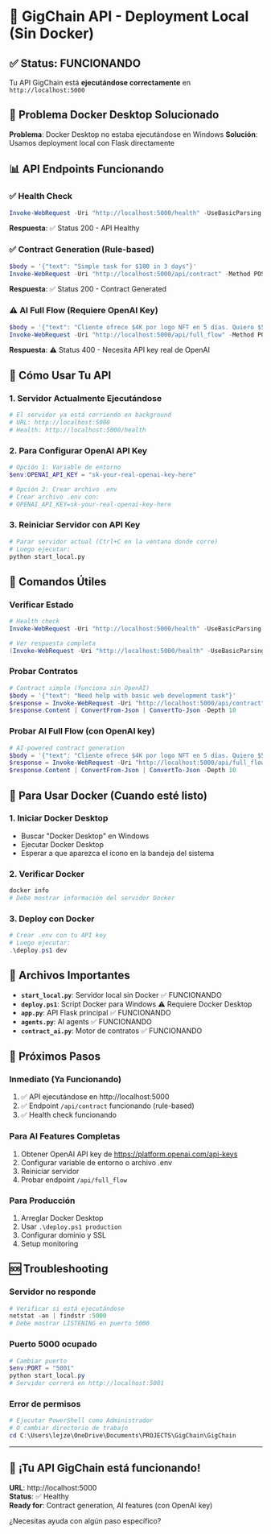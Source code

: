 # 🚀 GigChain API - Deployment Local (Sin Docker)

## ✅ Status: FUNCIONANDO

Tu API GigChain está **ejecutándose correctamente** en `http://localhost:5000`

## 🔧 Problema Docker Desktop Solucionado

**Problema**: Docker Desktop no estaba ejecutándose en Windows
**Solución**: Usamos deployment local con Flask directamente

## 📊 API Endpoints Funcionando

### ✅ Health Check
```powershell
Invoke-WebRequest -Uri "http://localhost:5000/health" -UseBasicParsing
```
**Respuesta**: ✅ Status 200 - API Healthy

### ✅ Contract Generation (Rule-based)
```powershell
$body = '{"text": "Simple task for $100 in 3 days"}'
Invoke-WebRequest -Uri "http://localhost:5000/api/contract" -Method POST -Body $body -ContentType "application/json" -UseBasicParsing
```
**Respuesta**: ✅ Status 200 - Contract Generated

### ⚠️ AI Full Flow (Requiere OpenAI Key)
```powershell
$body = '{"text": "Cliente ofrece $4K por logo NFT en 5 días. Quiero $5K."}'
Invoke-WebRequest -Uri "http://localhost:5000/api/full_flow" -Method POST -Body $body -ContentType "application/json" -UseBasicParsing
```
**Respuesta**: ⚠️ Status 400 - Necesita API key real de OpenAI

## 🚀 Cómo Usar Tu API

### 1. Servidor Actualmente Ejecutándose
```bash
# El servidor ya está corriendo en background
# URL: http://localhost:5000
# Health: http://localhost:5000/health
```

### 2. Para Configurar OpenAI API Key
```powershell
# Opción 1: Variable de entorno
$env:OPENAI_API_KEY = "sk-your-real-openai-key-here"

# Opción 2: Crear archivo .env
# Crear archivo .env con:
# OPENAI_API_KEY=sk-your-real-openai-key-here
```

### 3. Reiniciar Servidor con API Key
```bash
# Parar servidor actual (Ctrl+C en la ventana donde corre)
# Luego ejecutar:
python start_local.py
```

## 🔧 Comandos Útiles

### Verificar Estado
```powershell
# Health check
Invoke-WebRequest -Uri "http://localhost:5000/health" -UseBasicParsing

# Ver respuesta completa
(Invoke-WebRequest -Uri "http://localhost:5000/health" -UseBasicParsing).Content
```

### Probar Contratos
```powershell
# Contract simple (funciona sin OpenAI)
$body = '{"text": "Need help with basic web development task"}'
$response = Invoke-WebRequest -Uri "http://localhost:5000/api/contract" -Method POST -Body $body -ContentType "application/json" -UseBasicParsing
$response.Content | ConvertFrom-Json | ConvertTo-Json -Depth 10
```

### Probar AI Full Flow (con OpenAI key)
```powershell
# AI-powered contract generation
$body = '{"text": "Cliente ofrece $4K por logo NFT en 5 días. Quiero $5K."}'
$response = Invoke-WebRequest -Uri "http://localhost:5000/api/full_flow" -Method POST -Body $body -ContentType "application/json" -UseBasicParsing
$response.Content | ConvertFrom-Json | ConvertTo-Json -Depth 10
```

## 🐳 Para Usar Docker (Cuando esté listo)

### 1. Iniciar Docker Desktop
- Buscar "Docker Desktop" en Windows
- Ejecutar Docker Desktop
- Esperar a que aparezca el ícono en la bandeja del sistema

### 2. Verificar Docker
```powershell
docker info
# Debe mostrar información del servidor Docker
```

### 3. Deploy con Docker
```powershell
# Crear .env con tu API key
# Luego ejecutar:
.\deploy.ps1 dev
```

## 📁 Archivos Importantes

- **`start_local.py`**: Servidor local sin Docker ✅ FUNCIONANDO
- **`deploy.ps1`**: Script Docker para Windows ⚠️ Requiere Docker Desktop
- **`app.py`**: API Flask principal ✅ FUNCIONANDO
- **`agents.py`**: AI agents ✅ FUNCIONANDO
- **`contract_ai.py`**: Motor de contratos ✅ FUNCIONANDO

## 🎯 Próximos Pasos

### Inmediato (Ya Funcionando)
1. ✅ API ejecutándose en http://localhost:5000
2. ✅ Endpoint `/api/contract` funcionando (rule-based)
3. ✅ Health check funcionando

### Para AI Features Completas
1. Obtener OpenAI API key de https://platform.openai.com/api-keys
2. Configurar variable de entorno o archivo .env
3. Reiniciar servidor
4. Probar endpoint `/api/full_flow`

### Para Producción
1. Arreglar Docker Desktop
2. Usar `.\deploy.ps1 production`
3. Configurar dominio y SSL
4. Setup monitoring

## 🆘 Troubleshooting

### Servidor no responde
```powershell
# Verificar si está ejecutándose
netstat -an | findstr :5000
# Debe mostrar LISTENING en puerto 5000
```

### Puerto 5000 ocupado
```powershell
# Cambiar puerto
$env:PORT = "5001"
python start_local.py
# Servidor correrá en http://localhost:5001
```

### Error de permisos
```powershell
# Ejecutar PowerShell como Administrador
# O cambiar directorio de trabajo
cd C:\Users\lejze\OneDrive\Documents\PROJECTS\GigChain\GigChain
```

---

## 🎉 ¡Tu API GigChain está funcionando!

**URL**: http://localhost:5000  
**Status**: ✅ Healthy  
**Ready for**: Contract generation, AI features (con OpenAI key)

¿Necesitas ayuda con algún paso específico?

